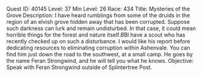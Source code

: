 Quest ID: 40145
Level: 37
Min Level: 26
Race: 434
Title: Mysteries of the Grove
Description: I have heard rumblings from some of the druids in the region of an elvish grove hidden away that has been corrupted. Suppose such darkness can lurk and remain undisturbed. In that case, it could mean horrible things for the forest and nature itself.$B$BI have a scout who has recently checked up on such a disturbance. I would like his report before dedicating resources to eliminating corruption within Ashenvale. You can find him just down the road to the southwest, at a small camp. He goes by the name Feran Strongwind, and he will tell you what he knows.
Objective: Speak with Feran Strongwind outside of Splintertree Post.
